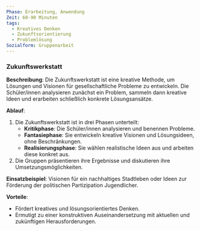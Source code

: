 ```yaml
---
Phase: Erarbeitung, Anwendung
Zeit: 60-90 Minuten
tags:
  - Kreatives Denken
  - Zukunftsorientierung
  - Problemlösung
Sozialform: Gruppenarbeit
---
```


### Zukunftswerkstatt

**Beschreibung**: Die Zukunftswerkstatt ist eine kreative Methode, um Lösungen und Visionen für gesellschaftliche Probleme zu entwickeln. Die Schüler/innen analysieren zunächst ein Problem, sammeln dann kreative Ideen und erarbeiten schließlich konkrete Lösungsansätze.

**Ablauf**:
1. Die Zukunftswerkstatt ist in drei Phasen unterteilt:
   - **Kritikphase**: Die Schüler/innen analysieren und benennen Probleme.
   - **Fantasiephase**: Sie entwickeln kreative Visionen und Lösungsideen, ohne Beschränkungen.
   - **Realisierungsphase**: Sie wählen realistische Ideen aus und arbeiten diese konkret aus.
2. Die Gruppen präsentieren ihre Ergebnisse und diskutieren ihre Umsetzungsmöglichkeiten.

**Einsatzbeispiel**: Visionen für ein nachhaltiges Stadtleben oder Ideen zur Förderung der politischen Partizipation Jugendlicher.

**Vorteile**:
- Fördert kreatives und lösungsorientiertes Denken.
- Ermutigt zu einer konstruktiven Auseinandersetzung mit aktuellen und zukünftigen Herausforderungen.
